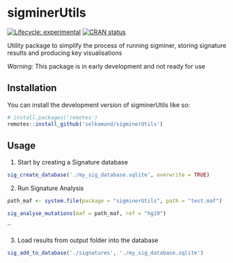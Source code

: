 
<!-- README.md is generated from README.Rmd. Please edit that file -->

# sigminerUtils

<!-- badges: start -->

[![Lifecycle:
experimental](https://img.shields.io/badge/lifecycle-experimental-orange.svg)](https://lifecycle.r-lib.org/articles/stages.html#experimental)
[![CRAN
status](https://www.r-pkg.org/badges/version/sigminerUtils)](https://CRAN.R-project.org/package=sigminerUtils)
<!-- badges: end -->

Utility package to simplify the process of running sigminer, storing
signature results and producing key visualisations

*Warning:* This package is in early development and not ready for use

## Installation

You can install the development version of sigminerUtils like so:

``` r
# install.packages('remotes')
remotes::install_github('selkamand/sigminerUtils')
```

## Usage

1.  Start by creating a Signature database

``` r
sig_create_database('./my_sig_database.sqlite', overwrite = TRUE)
```

2.  Run Signature Analysis

``` r
path_maf <- system.file(package = "sigminerUtils", path = "test.maf")

sig_analyse_mutations(maf = path_maf, ref = "hg19")
```

\`\`

3.  Load results from output folder into the database

``` r
sig_add_to_database('./signatures', './my_sig_database.sqlite')
```
